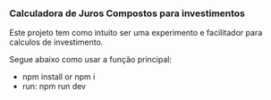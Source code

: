 ### Calculadora de Juros Compostos para investimentos

Este projeto tem como intuito ser uma experimento e facilitador para calculos de investimento.

Segue abaixo como usar a função principal:

- npm install or npm i
- run: npm run dev
